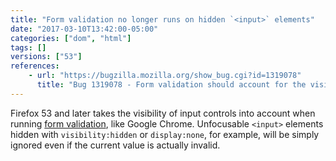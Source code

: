 ```yaml
---
title: "Form validation no longer runs on hidden `<input>` elements"
date: "2017-03-10T13:42:00-05:00"
categories: ["dom", "html"]
tags: []
versions: ["53"]
references:
    - url: "https://bugzilla.mozilla.org/show_bug.cgi?id=1319078"
      title: "Bug 1319078 - Form validation should account for the visibility/focusability of the input element"
---
```

Firefox 53 and later takes the visibility of input controls into account when running [form validation](https://developer.mozilla.org/docs/Learn/HTML/Forms/Data_form_validation), like Google Chrome. Unfocusable `<input>` elements hidden with `visibility:hidden` or `display:none`, for example, will be simply ignored even if the current value is actually invalid.
